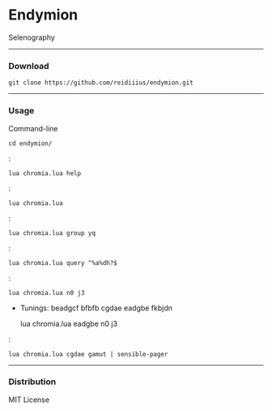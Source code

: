 # Endymion
Selenography

---

### Download

    git clone https://github.com/reidiiius/endymion.git

---

### Usage
Command-line

    cd endymion/

:

    lua chromia.lua help

:

    lua chromia.lua

:

    lua chromia.lua group yq

:

    lua chromia.lua query ^%a%dh?$

:

    lua chromia.lua n0 j3

- Tunings: beadgcf bfbfb cgdae eadgbe fkbjdn

    lua chromia.lua eadgbe n0 j3

:

    lua chromia.lua cgdae gamut | sensible-pager

---

### Distribution
MIT License

